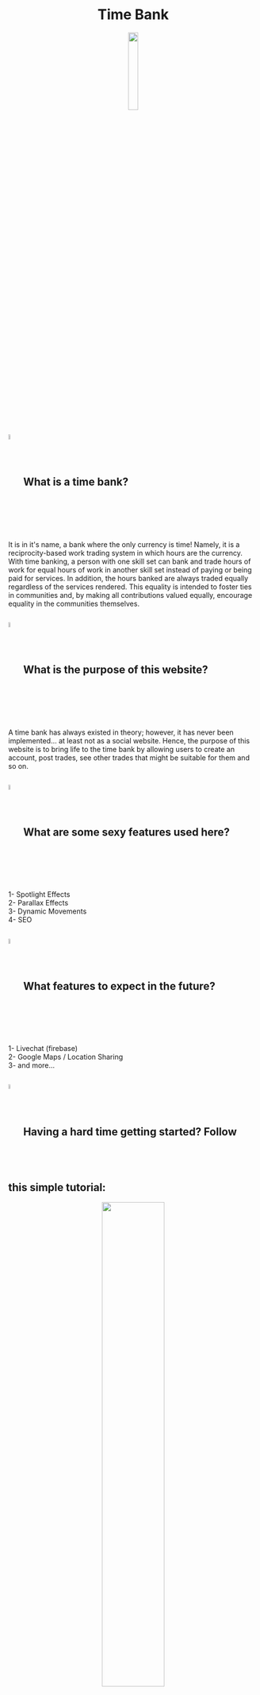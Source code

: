<h1 align="center"> Time Bank </h1>  
<p align="center"><img align="center" width="20%" height="20%" src="frontend/assets/time_icon.png"></p>

## <img align="center" width="5%" alt="time" src="./readme-assets/hour_glass.gif"> What is a time bank?
It is in it's name, a bank where the only currency is time! Namely, it is a reciprocity-based work trading system in which hours are the currency. With time banking, a person with one skill set can bank and trade hours of work for equal hours of work in another skill set instead of paying or being paid for services. In addition, the hours banked are always traded equally regardless of the services rendered. This equality is intended to foster ties in communities and, by making all contributions valued equally, encourage equality in the communities themselves.


## <img align="center" width="5%" alt="time" src="./readme-assets/hour_glass.gif"> What is the purpose of this website?
A time bank has always existed in theory; however, it has never been implemented... at least not as a social website. Hence, the purpose of this website is to bring life to the time bank by allowing users to create an account, post trades, see other trades that might be suitable for them and so on.

## <img align="center" width="5%" alt="time" src="./readme-assets/hour_glass.gif"> What are some sexy features used here?
1- Spotlight Effects  
2- Parallax Effects  
3- Dynamic Movements  
4- SEO  

## <img align="center" width="5%" alt="time" src="./readme-assets/hour_glass.gif"> What features to expect in the future?
1- Livechat (firebase)  
2- Google Maps / Location Sharing  
3- and more...  

## <img align="center" width="5%" alt="time" src="./readme-assets/hour_glass.gif"> Having a hard time getting started? Follow this simple tutorial:  
<p align="center"><img align="center" width="50%" height="50%" src="./readme-assets/screenshot_1.png"></p>  

<p align="center">First and foremost, you need to create an account. To do so, you must click on the toggle button (look at the red arrow in the image above) to flip the login card to the sign up card.</p>  
  
<p align="center"><img align="center" width="50%" height="50%" src="./readme-assets/screenshot_2.png"></p>  

<p align="center">As soon as the card flips you will be able to fill out all the required information and then hit the submit button.  
Then, you will be sent back to the login side of the card to be able to login with your newly created account.  
Woohoo! (P.S. thanks for joining the platform)</p>  

<p align="center"><img align="center" width="50%" height="50%" src="./readme-assets/screenshot_3.png"></p>   

<p align="center">You are then greeted with a beautiful Time Bank title.  
Now what? Well, here comes the fun part!  
You should now scroll down to view the posts, but while doing so you might notice some things moving around...IT IS A PARALLAX EFFECT!  
Double woohoo!</p>  

<p align="center"><img align="center" width="50%" height="50%" src="./readme-assets/screenshot_4.png"></p>  

<p align="center"><img align="center" width="50%" height="50%" src="./readme-assets/screenshot_5.png"></p>  

<p align="center">After scrolling for a bit, you will notice more things appear.</p>  
<p align="center">1) The search bar... what? where?? The glowing black circle at the top of the page!</p>  
<p align="center">2) The navigation bar. Yes, that bar with the spotlight.</p>  
<p align="center">3) Lastly, the first post of the feed! Triple woohoo!</p>  

<p align="center">Now, what happens if we click on that infamous glowing black orb?</p>  

<p align="center"><img align="center" width="50%" height="50%" src="./readme-assets/screenshot_6.png"></p>  

<p align="center">Boom! You can now search for specific offers of interest rather than looking at all available options!  
What if you find an interesting post?  
Then simply hover over that post and a message button will pop up!</p>  

<p align="center"><img align="center" width="50%" height="50%" src="./readme-assets/screenshot_7.png"></p>   

<p align="center">When clicked, you would be able to send private messages back and forth with the owner of that post... well not yet, as soon as it gets implementd! :)  
After browsing the feed for a while, you might want to take a look at your own profile.</p>  
  
<p align="center"><img align="center" width="50%" height="50%" src="./readme-assets/screenshot_8.png"></p>  

<p align="center">To do so, just click on the user icon on the navigation bar.</p>  

<p align="center"><img align="center" width="50%" height="50%" src="./readme-assets/screenshot_9.png"></p>  

<p align="center">There you go! All your account details and posts will be displayed here.  
Hmm... but where can you see more & edit your profile?</p>  

<p align="center"><img align="center" width="50%" height="50%" src="./readme-assets/screenshot_10.png"></p>  
  
<p align="center">It is simple! Once again just hover over your profile card and eveything will appear!</p>  

<p align="center"><img align="center" width="50%" height="50%" src="./readme-assets/screenshot_11.png"></p>  

<p align="center">Pressing on the edit profile button will take you to a page where you will be able to edit your username, email, profile picture and more...</p>    

<p align="center"><img align="center" width="50%" height="50%" src="./readme-assets/screenshot_12.png"></p>  

<p align="center">After saving your changes, you will be sent back to your profile.  
You may scroll down to see all the trades that you have posted.  
But let us say that you posted a cringy post (as most of us had at one point), and you may want to delete it. How?</p>  
  
<p align="center"><img align="center" width="50%" height="50%" src="./readme-assets/screenshot_13.png"></p>  

<p align="center">It is all about hovering! Move your cursor on to the post that you would like to delete and you will see a delete button pop up. (as well as a nice red color)</p>    

<p align="center"><img align="center" width="50%" height="50%" src="./readme-assets/screenshot_14.png"></p>  

<p align="center">Moving on, you might want to post a trade. You can do so by clicking on the "+" icon near the center of your navigation bar. This will allow you to fill out the required fields and post your trade for others to see! Also, we might want to skip the message & about pages for now (they will be done soon! I promise!)</p>  

<p align="center"><img align="center" width="50%" height="50%" src="./readme-assets/screenshot_15.png"></p>  

<p align="center">After a nice journey comes a little rest, so you might want to logout by pressing on the exit icon on your navigation bar.</p>  

<hr>
<i><h3 align="center"><img align="center" width="5%" alt="time" src="./readme-assets/hour_glass.gif"> Thank you for visiting! <img align="center" width="5%" alt="time" src="./readme-assets/hour_glass.gif"></h3></i>
